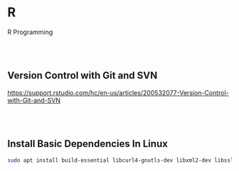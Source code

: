 # R
R Programming

<br><br/>

## Version Control with Git and SVN
https://support.rstudio.com/hc/en-us/articles/200532077-Version-Control-with-Git-and-SVN

<br><br/>

## Install Basic Dependencies In Linux
```bash
sudo apt install build-essential libcurl4-gnutls-dev libxml2-dev libssl-dev
```
